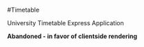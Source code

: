 #Timetable 

University Timetable Express Application

**Abandoned - in favor of clientside rendering**
